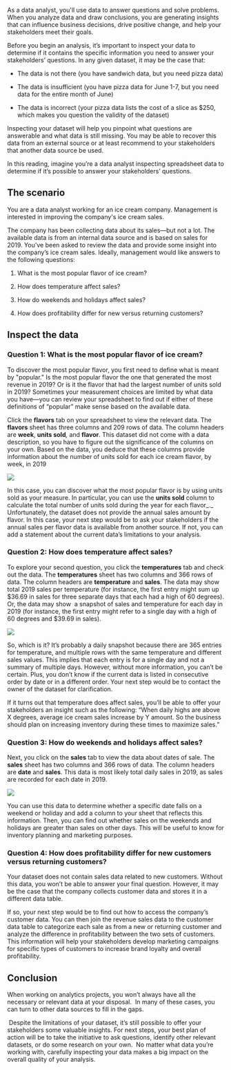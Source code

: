 
As a data analyst, you'll use data to answer questions and solve problems. When you analyze data and draw conclusions, you are generating insights that can influence business decisions, drive positive change, and help your stakeholders meet their goals. 

Before you begin an analysis, it’s important to inspect your data to determine if it contains the specific information you need to answer your stakeholders’ questions. In any given dataset, it may be the case that:

-   The data is not there (you have sandwich data, but you need pizza data)
    
-   The data is insufficient (you have pizza data for June 1-7, but you need data for the entire month of June)
    
-   The data is incorrect (your pizza data lists the cost of a slice as $250, which makes you question the validity of the dataset)
    

Inspecting your dataset will help you pinpoint what questions are answerable and what data is still missing. You may be able to recover this data from an external source or at least recommend to your stakeholders that another data source be used. 

In this reading, imagine you’re a data analyst inspecting spreadsheet data to determine if it’s possible to answer your stakeholders’ questions.

## The scenario

You are a data analyst working for an ice cream company. Management is interested in improving the company's ice cream sales.

The company has been collecting data about its sales—but not a lot. The available data is from an internal data source and is based on sales for 2019. You’ve been asked to review the data and provide some insight into the company’s ice cream sales. Ideally, management would like answers to the following questions:

1.  What is the most popular flavor of ice cream?
    
2.  How does temperature affect sales?
    
3.  How do weekends and holidays affect sales?
    
4.  How does profitability differ for new versus returning customers?

## Inspect the data

### Question 1: What is the most popular flavor of ice cream?

To discover the most popular flavor, you first need to define what is meant by "popular." Is the most popular flavor the one that generated the most revenue in 2019? Or is it the flavor that had the largest number of units sold in 2019? Sometimes your measurement choices are limited by what data you have—you can review your spreadsheet to find out if either of these definitions of “popular” make sense based on the available data.  

Click the **flavors** tab on your spreadsheet to view the relevant data. The **flavors** sheet has three columns and 209 rows of data. The column headers are **week**, **units sold**_,_ and **flavor**. This dataset did not come with a data description, so you have to figure out the significance of the columns on your own. Based on the data, you deduce that these columns provide information about the number of units sold for each ice cream flavor, by week, in 2019

![](https://d3c33hcgiwev3.cloudfront.net/imageAssetProxy.v1/0U2StFwfQDKNkrRcH5Aycw_fa883ec0ed39454bbc15085d48cbbcf1_Screenshot-2021-06-30-1.27.38-PM.png?expiry=1628121600000&hmac=K24RU5RK_1NlqWwSw_t7gWnvU2-ejYWKkWcU4hq0jZ8)

In this case, you can discover what the most popular flavor is by using units sold as your measure. In particular, you can use the **units sold** column to calculate the total number of units sold during the year for each flavor_._ Unfortunately, the dataset does not provide the annual sales amount by flavor. In this case, your next step would be to ask your stakeholders if the annual sales per flavor data is available from another source. If not, you can add a statement about the current data’s limitations to your analysis. 

### Question 2: How does temperature affect sales?

To explore your second question, you click the **temperatures** tab and check out the data. The **temperatures** sheet has two columns and 366 rows of data. The column headers are **temperature** and **sales**. The data may show total 2019 sales per temperature (for instance, the first entry might sum up $36.69 in sales for three separate days that each had a high of 60 degrees). Or, the data may show  a snapshot of sales and temperature for each day in 2019 (for instance, the first entry might refer to a single day with a high of 60 degrees and $39.69 in sales).

![](https://d3c33hcgiwev3.cloudfront.net/imageAssetProxy.v1/ogou_f1zTNGKLv39c4zR0g_bdec61a7a2314b8b9cbc9069d0c15cf1_Screenshot-2021-06-30-1.28.36-PM.png?expiry=1628121600000&hmac=bb4PRc8TOcgBZmCnX9iHNHUCyQw1pab1S9kRN1Kq0XA)

So, which is it? It’s probably a daily snapshot because there are 365 entries for temperature, and multiple rows with the same temperature and different sales values. This implies that each entry is for a single day and not a summary of multiple days. However, without more information, you can’t be certain. Plus, you don’t know if the current data is listed in consecutive order by date or in a different order. Your next step would be to contact the owner of the dataset for clarification. 

If it turns out that temperature does affect sales, you’ll be able to offer your stakeholders an insight such as the following: “When daily highs are above X degrees, average ice cream sales increase by Y amount. So the business should plan on increasing inventory during these times to maximize sales.”

### Question 3: How do weekends and holidays affect sales?

Next, you click on the **sales** tab to view the data about dates of sale. The **sales** sheet has two columns and 366 rows of data. The column headers are **date** and **sales**. This data is most likely total daily sales in 2019, as sales are recorded for each date in 2019.

![](https://d3c33hcgiwev3.cloudfront.net/imageAssetProxy.v1/FqZv0vZjQoCmb9L2Y4KAcQ_68d789ed0152495387ddf9b4b68a6cf1_Screenshot-2021-06-30-1.29.37-PM.png?expiry=1628121600000&hmac=rjxJpnfYb6bEPbHC3rIbNq0LTY3GgaPc0OXrN8IbKfM)

You can use this data to determine whether a specific date falls on a weekend or holiday and add a column to your sheet that reflects this information. Then, you can find out whether sales on the weekends and holidays are greater than sales on other days. This will be useful to know for inventory planning and marketing purposes. 

### Question 4: How does profitability differ for new customers versus returning customers?

Your dataset does not contain sales data related to new customers. Without this data, you won’t be able to answer your final question. However, it may be the case that the company collects customer data and stores it in a different data table. 

If so, your next step would be to find out how to access the company’s customer data. You can then join the revenue sales data to the customer data table to categorize each sale as from a new or returning customer and analyze the difference in profitability between the two sets of customers. This information will help your stakeholders develop marketing campaigns for specific types of customers to increase brand loyalty and overall profitability. 

## Conclusion

When working on analytics projects, you won’t always have all the necessary or relevant data at your disposal.  In many of these cases, you can turn to other data sources to fill in the gaps. 

 Despite the limitations of your dataset, it’s still possible to offer your stakeholders some valuable insights. For next steps, your best plan of action will be to take the initiative to ask questions, identify other relevant datasets, or do some research on your own.  No matter what data you’re working with, carefully inspecting your data makes a big impact on the overall quality of your analysis.